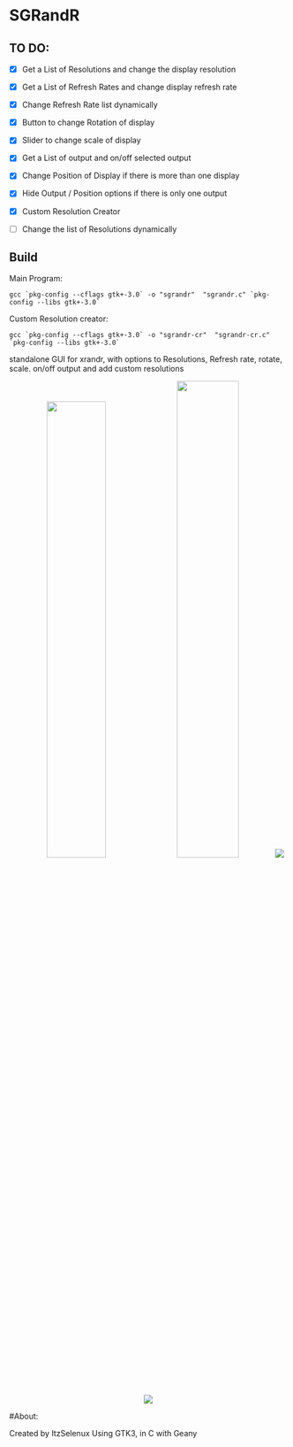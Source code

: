 # SGRandR

## TO DO: 

- [x] Get a List of Resolutions and change the display resolution
- [x] Get a List of Refresh Rates and change display refresh rate 
- [x] Change Refresh Rate list dynamically 
- [x] Button to change Rotation of display
- [x] Slider to change scale of display
- [x] Get a List of output and on/off selected output
- [x] Change Position of Display if there is more than one display
- [x] Hide Output / Position options if there is only one output
- [x] Custom Resolution Creator

- [ ] Change the list of Resolutions dynamically

## Build 
Main Program:

```
gcc `pkg-config --cflags gtk+-3.0` -o "sgrandr"  "sgrandr.c" `pkg-config --libs gtk+-3.0`
```

Custom Resolution creator:

```
gcc `pkg-config --cflags gtk+-3.0` -o "sgrandr-cr"  "sgrandr-cr.c" `pkg-config --libs gtk+-3.0`
```

standalone GUI for xrandr, with options to Resolutions, Refresh rate, rotate, scale. on/off output and add custom resolutions
<p align="center" width="100%">
<img width=46% src="https://github.com/ItzSelenux/ItzSelenux.github.io/blob/main/res/pages/sgrandr/1.png?raw=true">
<img width=47% src="https://github.com/ItzSelenux/ItzSelenux.github.io/blob/main/res/pages/sgrandr/2.png?raw=true">
<img src="https://github.com/ItzSelenux/ItzSelenux.github.io/blob/main/res/pages/sgrandr/3.png?raw=true">
<img src="https://github.com/ItzSelenux/ItzSelenux.github.io/blob/main/res/pages/sgrandr/4.png?raw=true">
</p>



#About:

Created by ItzSelenux Using GTK3, in C with Geany

